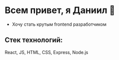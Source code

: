 # Всем привет, я Даниил 🍕  

* Хочу стать крутым frontend разработчиком

## Стек технологий:  
React, JS, HTML, CSS, Express, Node.js
